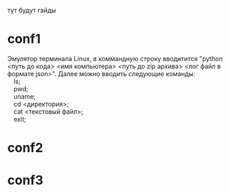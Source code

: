 тут будут гайды
# conf1
Эмулятор терминала Linux, в коммандную строку вводитится "python <путь до кода> <имя компьютера> <путь до zip архива> <лог файл в формате json>".
Далее можно вводить следующие команды:<br/>
&emsp;ls;<br/>
&emsp;pwd;<br/>
&emsp;uname;<br/>
&emsp;cd <директория>;<br/>
&emsp;cat <текстовый файл>;<br/>
&emsp;exit;<br/>
# conf2
# conf3
